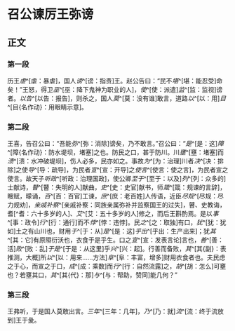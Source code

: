 # 召公谏厉王弥谤

## 正文

### 第一段

历王*虐*^[虐：暴虐]，国人*谤*^[谤：指责]王。赵公告曰：“民不*堪*^[堪：能忍受]命矣！”王怒，得卫*巫*^[巫：降下鬼神为职业的人]，*使*^[使：派遣]*监*^[监：监视]谤者。*以告*^[以告：报告]，则杀之，国人*莫*^[莫：没有谁]敢言，道路*以*^[以：用]*目*^[目{名作动}：用眼睛示意]。

### 第二段
王喜，告召公曰：“吾能*弥*^[弥：消除]谤矣，乃不敢言。”召公曰：“*是*^[是：这]*障*^[障{名作动}：防水堤坝，堵塞]之也。防民之口，甚于防川。川*壅*^[壅：堵塞]而*溃*^[溃：水冲破堤坝]，伤人必多，民亦如之。事故*为*^[为：治理]川者*决*^[决：排除]之使*导*^[导：疏导]，为民者*宣*^[宣：开导]之*使言*^[使言：使之言]，为民者宣之使言。故天子*听政*^[听政：治理国政]，使公卿*至于*^[至于：以及]*列*^[列：众多的]士献诗，*瞽*^[瞽：失明的人]献曲，*史*^[史：史官]献书，师*箴*^[箴：规谏的言辞]，瞍赋，曚诵，*百*^[百：百官]工谏，*庶*^[庶：老百姓]人传语，近臣*尽规*^[尽规：尽力规劝]，*亲戚补察*^[亲戚补察：同族亲属弥补并监察国王的过失]，瞽、史教诲，耆[^耆：六十多岁的人]、*艾*^[艾：五十多岁的人]修之，而后王斟酌焉。是以*事*^[事：政令]*行*^[行：通行]而不*悖*^[悖：违悖]。民*之*^[之：取独]有口，*犹*^[犹：犹如]土之有山川也，财用*于*^[于：从]*是*^[是：这]*乎出*^[乎出：生产出来]；犹*其*^[其：它]有原隰衍沃也，衣食于是乎生。口之*宣*^[宣：发表言论]言也，*善*^[善：活]*败*^[败：乱]*于是*^[于是：从这里]乎*兴*^[兴：起]。行善而备败，*其*^[其{副}：表推测，大概]所*以*^[以：用来……方法]*阜*^[阜：丰富，增多]财用衣食者也。夫民虑之于心，而宣之于口，*成*^[成：乘数]而*行*^[行：自然流露]之，*胡*^[胡：怎么]可壅也？若壅其口，*其*^[其{代}：那]*与*^[与：帮助，赞同]能几何？”
### 第三段

王弗听，于是国人莫敢出言。*三年*^[三年：几年]，*乃*^[乃：就]*流*^[流：终于流放到]王于彘。
